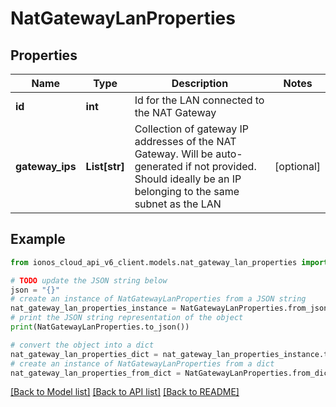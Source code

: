# NatGatewayLanProperties


## Properties

Name | Type | Description | Notes
------------ | ------------- | ------------- | -------------
**id** | **int** | Id for the LAN connected to the NAT Gateway | 
**gateway_ips** | **List[str]** | Collection of gateway IP addresses of the NAT Gateway. Will be auto-generated if not provided. Should ideally be an IP belonging to the same subnet as the LAN | [optional] 

## Example

```python
from ionos_cloud_api_v6_client.models.nat_gateway_lan_properties import NatGatewayLanProperties

# TODO update the JSON string below
json = "{}"
# create an instance of NatGatewayLanProperties from a JSON string
nat_gateway_lan_properties_instance = NatGatewayLanProperties.from_json(json)
# print the JSON string representation of the object
print(NatGatewayLanProperties.to_json())

# convert the object into a dict
nat_gateway_lan_properties_dict = nat_gateway_lan_properties_instance.to_dict()
# create an instance of NatGatewayLanProperties from a dict
nat_gateway_lan_properties_from_dict = NatGatewayLanProperties.from_dict(nat_gateway_lan_properties_dict)
```
[[Back to Model list]](../README.md#documentation-for-models) [[Back to API list]](../README.md#documentation-for-api-endpoints) [[Back to README]](../README.md)


